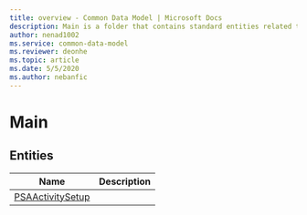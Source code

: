 ```yaml
---
title: overview - Common Data Model | Microsoft Docs
description: Main is a folder that contains standard entities related to the Common Data Model.
author: nenad1002
ms.service: common-data-model
ms.reviewer: deonhe
ms.topic: article
ms.date: 5/5/2020
ms.author: nebanfic
---
```


# Main


## Entities

|Name|Description|
|---|---|
|[PSAActivitySetup](PSAActivitySetup.md)||

